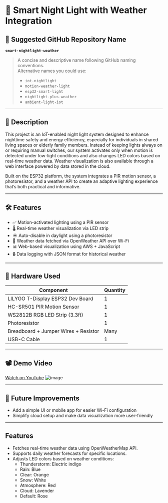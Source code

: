 # 🌙 Smart Night Light with Weather Integration

## 📁 Suggested GitHub Repository Name

**`smart-nightlight-weather`**

> A concise and descriptive name following GitHub naming conventions.  
> Alternative names you could use:
> - `iot-nightlight`
> - `motion-weather-light`
> - `esp32-smart-light`
> - `nightlight-plus-weather`
> - `ambient-light-iot`

---

## 📖 Description

This project is an IoT-enabled night light system designed to enhance nighttime safety and energy efficiency, especially for individuals in shared living spaces or elderly family members. Instead of keeping lights always on or requiring manual switches, our system activates only when motion is detected under low-light conditions and also changes LED colors based on real-time weather data. Weather visualization is also available through a web interface powered by data stored in the cloud.

Built on the ESP32 platform, the system integrates a PIR motion sensor, a photoresistor, and a weather API to create an adaptive lighting experience that’s both practical and informative.

---

## 🛠️ Features

- ✅ Motion-activated lighting using a PIR sensor
- 🌡️ Real-time weather visualization via LED strip
- ☀️ Auto-disable in daylight using a photoresistor
- 📶 Weather data fetched via OpenWeather API over Wi-Fi
- 📊 Web-based visualization using AWS + JavaScript
- 🔒 Data logging with JSON format for historical weather

---

## 🧩 Hardware Used

| Component                             | Quantity |
|--------------------------------------|----------|
| LILYGO T-Display ESP32 Dev Board     | 1        |
| HC-SR501 PIR Motion Sensor           | 1        |
| WS2812B RGB LED Strip (3.3ft)        | 1        |
| Photoresistor                        | 1        |
| Breadboard + Jumper Wires + Resistor| Many     |
| USB-C Cable                          | 1        |

---

## 📽️ Demo Video

[Watch on YouTube](https://www.youtube.com/watch?v=oQc5v1kqj4Y)
![image](https://github.com/user-attachments/assets/b0873588-d642-4587-9bba-27f80f28e969)


---



## 🔮 Future Improvements

- Add a simple UI or mobile app for easier Wi-Fi configuration
- Simplify cloud setup and make data visualization more user-friendly

---


## Features
- Fetches real-time weather data using OpenWeatherMap API.
- Supports daily weather forecasts for specific locations.
- Adjusts LED colors based on weather conditions:
  - Thunderstorm: Electric indigo
  - Rain: Blue
  - Clear: Orange
  - Snow: White
  - Atmosphere: Red
  - Cloud: Lavender
  - Default: Rose
  
